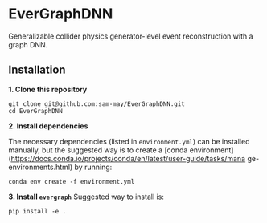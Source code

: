 # EverGraphDNN
Generalizable collider physics generator-level event reconstruction with a graph DNN.

## Installation
**1. Clone this repository**
```  
git clone git@github.com:sam-may/EverGraphDNN.git 
cd EverGraphDNN
```
**2. Install dependencies**

The necessary dependencies (listed in ```environment.yml```) can be installed manually, but the suggested way is to create a [conda environment](https://docs.conda.io/projects/conda/en/latest/user-guide/tasks/mana
ge-environments.html) by running:
``` 
conda env create -f environment.yml
```

**3. Install ```evergraph```**
Suggested way to install is:
```
pip install -e .
```
